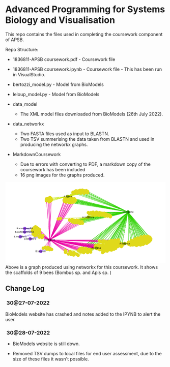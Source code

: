 # Advanced Programming for Systems Biology and Visualisation

This repo contains the files used in completing the coursework component of APSB.

Repo Structure:

- 1836811-APSB coursework.pdf - Coursework file
- 1836811-APSB coursework.ipynb - Coursework file - This has been run in VisualStudio.
- bertozzi_model.py - Model from BioModels
- leloup_model.py - Model from BioModels

- data_model
  - The XML model files downloaded from BioModels (26th July 2022).

- data_networkx
  - Two FASTA files used as input to BLASTN.
  - Two TSV summerising the data taken from BLASTN and used in producing the networkx graphs.

- MarkdownCoursework
  - Due to errors with converting to PDF, a markdown copy of the coursework has been included
  - 16 png images for the graphs produced.

![Networkx graph](MarkdownCoursework/output_192_0.png)
Above is a graph produced using networkx for this coursework. It shows the scaffolds of 9 bees (Bombus sp. and Apis sp. )

## Change Log

###  30@27-07-2022

BioModels website has crashed and notes added to the IPYNB to alert the user.

###  30@28-07-2022

- BioModels website is still down.

- Removed TSV dumps to local files for end user assessment, due to the size of these files it wasn't possible.
